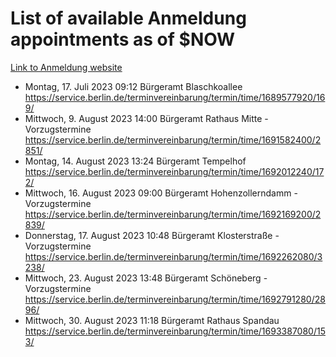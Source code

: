 # List of available Anmeldung appointments as of $NOW
[Link to Anmeldung website](https://service.berlin.de/terminvereinbarung/termin/tag.php?termin=1&anliegen[]=120686&dienstleisterlist=122210,122217,327316,122219,327312,122227,327314,122231,327346,122243,327348,122254,122252,329742,122260,329745,122262,329748,122271,327278,122273,327274,122277,327276,330436,122280,327294,122282,327290,122284,327292,122291,327270,122285,327266,122286,327264,122296,327268,150230,329760,122297,327286,122294,327284,122312,329763,122314,329775,122304,327330,122311,327334,122309,327332,317869,122281,327352,122279,329772,122283,122276,327324,122274,327326,122267,329766,122246,327318,122251,327320,122257,327322,122208,327298,122226,327300&herkunft=http%3A%2F%2Fservice.berlin.de%2Fdienstleistung%2F120686%2F)
- Montag, 17. Juli 2023 09:12 Bürgeramt Blaschkoallee https://service.berlin.de/terminvereinbarung/termin/time/1689577920/169/
- Mittwoch, 9. August 2023 14:00 Bürgeramt Rathaus Mitte - Vorzugstermine https://service.berlin.de/terminvereinbarung/termin/time/1691582400/2851/
- Montag, 14. August 2023 13:24 Bürgeramt Tempelhof https://service.berlin.de/terminvereinbarung/termin/time/1692012240/172/
- Mittwoch, 16. August 2023 09:00 Bürgeramt Hohenzollerndamm - Vorzugstermine https://service.berlin.de/terminvereinbarung/termin/time/1692169200/2839/
- Donnerstag, 17. August 2023 10:48 Bürgeramt Klosterstraße - Vorzugstermine https://service.berlin.de/terminvereinbarung/termin/time/1692262080/3238/
- Mittwoch, 23. August 2023 13:48 Bürgeramt Schöneberg - Vorzugstermine https://service.berlin.de/terminvereinbarung/termin/time/1692791280/2896/
- Mittwoch, 30. August 2023 11:18 Bürgeramt Rathaus Spandau https://service.berlin.de/terminvereinbarung/termin/time/1693387080/153/
